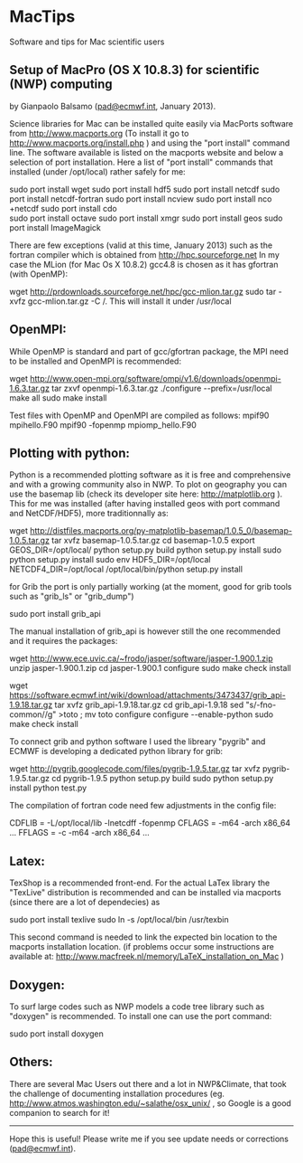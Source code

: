 MacTips
=======

Software and tips for Mac scientific users

Setup of MacPro (OS X 10.8.3) for scientific (NWP) computing
-------------------------------------------------------------
by Gianpaolo Balsamo (pad@ecmwf.int, January 2013).

Science libraries for Mac can be installed quite easily via MacPorts software from http://www.macports.org
(To install it go to http://www.macports.org/install.php ) and using the "port install" command line. 
The software available is listed on the macports website and below a selection of port installation. 
Here a list of "port install" commands that installed (under /opt/local) rather safely for me:

sudo port install wget
sudo port install hdf5
sudo port install netcdf
sudo port install netcdf-fortran
sudo port install ncview
sudo port install nco +netcdf
sudo port install cdo       
sudo port install octave
sudo port install xmgr
sudo port install geos
sudo port install ImageMagick

There are few exceptions (valid at this time, January 2013) such as the fortran compiler 
which is obtained from http://hpc.sourceforge.net
In my case the MLion (for Mac Os X 10.8.2) gcc4.8 is chosen as it has gfortran (with OpenMP):

wget http://prdownloads.sourceforge.net/hpc/gcc-mlion.tar.gz
sudo tar -xvfz gcc-mlion.tar.gz -C /. 
This will install it under /usr/local

OpenMPI:
--------
While OpenMP is standard and part of gcc/gfortran package, the MPI need to be installed and OpenMPI is recommended:

wget http://www.open-mpi.org/software/ompi/v1.6/downloads/openmpi-1.6.3.tar.gz
tar zxvf openmpi-1.6.3.tar.gz
./configure --prefix=/usr/local
make all
sudo make install

Test files with OpenMP and OpenMPI are compiled as follows:
mpif90 mpihello.F90 
mpif90 -fopenmp mpiomp_hello.F90 

Plotting with python:
---------------------
Python is a recommended plotting software as it is free and comprehensive and with a growing community also in NWP.
To plot on geography you can use the basemap lib (check its developer site here: http://matplotlib.org ).
This for me was installed (after having installed geos with port command and NetCDF/HDF5), more traditionnally as:

wget http://distfiles.macports.org/py-matplotlib-basemap/1.0.5_0/basemap-1.0.5.tar.gz
tar xvfz basemap-1.0.5.tar.gz
cd basemap-1.0.5
export GEOS_DIR=/opt/local/
python setup.py build
python setup.py install
sudo python setup.py install
sudo env HDF5_DIR=/opt/local NETCDF4_DIR=/opt/local /opt/local/bin/python setup.py install

for Grib the port is only partially working (at the moment, good for grib tools such as "grib_ls" or "grib_dump")

sudo port install grib_api

The manual installation of grib_api is however still the one recommended and it requires the packages:

wget http://www.ece.uvic.ca/~frodo/jasper/software/jasper-1.900.1.zip
unzip jasper-1.900.1.zip
cd jasper-1.900.1
configure
sudo make check install

wget https://software.ecmwf.int/wiki/download/attachments/3473437/grib_api-1.9.18.tar.gz
tar xvfz grib_api-1.9.18.tar.gz
cd grib_api-1.9.18
sed "s/-fno-common//g" >toto ; mv toto configure
configure --enable-python
sudo make check install

To connect grib and python software I used the libreary "pygrib" and ECMWF is developing a dedicated python library for grib:

wget http://pygrib.googlecode.com/files/pygrib-1.9.5.tar.gz
tar xvfz pygrib-1.9.5.tar.gz
cd pygrib-1.9.5
python setup.py build
sudo python setup.py install
python test.py

The compilation of fortran code need few adjustments in the config file:

CDFLIB =  -L/opt/local/lib -lnetcdff -fopenmp
CFLAGS = -m64 -arch x86_64 ...
FFLAGS = -c -m64 -arch x86_64 ...

Latex:
------
TexShop is a recommended front-end. For the actual LaTex library the "TexLive" distribution is recommended and can be installed via macports (since there are a lot of dependecies) as

sudo port install texlive
sudo ln -s /opt/local/bin /usr/texbin

This second command is needed to link the expected bin location to the macports installation location.
(if problems occur some instructions are available at: http://www.macfreek.nl/memory/LaTeX_installation_on_Mac )

Doxygen:
--------
To surf large codes such as NWP models a code tree library such as "doxygen" is recommended. 
To install one can use the port command:

sudo port install doxygen


Others:
-------
There are several Mac Users out there and a lot in NWP&Climate, that took the challenge of documenting installation procedures 
(eg. http://www.atmos.washington.edu/~salathe/osx_unix/ , so Google is a good companion to search for it!

------
Hope this is useful! Please write me if you see update needs or corrections (pad@ecmwf.int).

